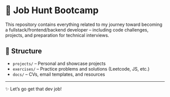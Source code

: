 # 🧠 Job Hunt Bootcamp

This repository contains everything related to my journey toward becoming a fullstack/frontend/backend developer – including code challenges, projects, and preparation for technical interviews.

## 📁 Structure
- `projects/` – Personal and showcase projects
- `exercises/` – Practice problems and solutions (Leetcode, JS, etc.)
- `docs/` – CVs, email templates, and resources

---

✨ Let’s go get that dev job!
